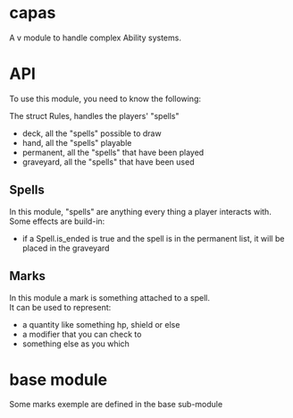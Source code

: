 # capas
A v module to handle complex Ability systems.


# API
To use this module, you need to know the following:

The struct Rules, handles the players' "spells"
- deck, all the "spells" possible to draw
- hand, all the "spells" playable
- permanent, all the "spells" that have been played
- graveyard, all the "spells" that have been used

## Spells

In this module, "spells" are anything every thing a player interacts with.  
Some effects are build-in:
- if a Spell.is_ended is true and the spell is in the permanent list, it will be placed in the graveyard


## Marks

In this module a mark is something attached to a spell.  
It can be used to represent:
- a quantity like something hp, shield or else
- a modifier that you can check to
- something else as you which

# base module
Some marks exemple are defined in the base sub-module

